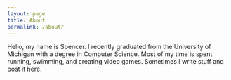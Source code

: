 ```yaml
---
layout: page
title: About
permalink: /about/
---
```


Hello, my name is Spencer. I recently graduated from the
University of Michigan with a degree in Computer Science. Most of my time is
spent running, swimming, and creating video games. Sometimes I write stuff
and post it here.
